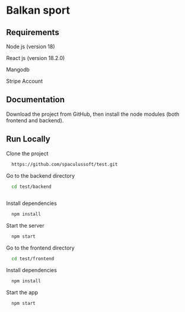 
# Balkan sport


## Requirements

Node js (version 18) 

React js (version 18.2.0)

Mangodb 

Stripe Account


## Documentation

Download the project from GitHub, then install the node modules (both frontend and backend).


## Run Locally

Clone the project

```bash
  https://github.com/spaculussoft/test.git
```

Go to the backend directory

```bash
  cd test/backend
  
```
Install dependencies

```bash
  npm install
```

Start the server

```bash
  npm start
```

Go to the frontend directory

```bash
  cd test/frontend
```

Install dependencies

```bash
  npm install
```

Start the app

```bash
  npm start


```

